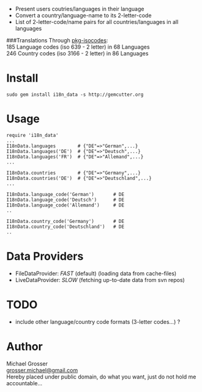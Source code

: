  - Present users coutries/languages in their language
 - Convert a country/language-name to its 2-letter-code
 - List of 2-letter-code/name pairs for all countries/languages in all languages

###Translations
Through [pkg-isocodes](http://git.debian.org/?p=iso-codes/iso-codes.git):  
185 Language codes (iso 639 - 2 letter) in 68 Languages  
246 Country codes (iso 3166 - 2 letter) in 86 Languages  

Install
=======
` sudo gem install i18n_data -s http://gemcutter.org `

Usage
=====

    require 'i18n_data'
    ...
    I18nData.languages        # {"DE"=>"German",...}
    I18nData.languages('DE')  # {"DE"=>"Deutsch",...}
    I18nData.languages('FR')  # {"DE"=>"Allemand",...}
    ...

    I18nData.countries        # {"DE"=>"Germany",...}
    I18nData.countries('DE')  # {"DE"=>"Deutschland",...}
    ...

    I18nData.language_code('German')       # DE
    I18nData.language_code('Deutsch')      # DE
    I18nData.language_code('Allemand')     # DE
    ..

    I18nData.country_code('Germany')       # DE
    I18nData.country_code('Deutschland')   # DE
    ..

Data Providers
==============
 - FileDataProvider: _FAST_ (default) (loading data from cache-files)
 - LiveDataProvider: _SLOW_ (fetching up-to-date data from svn repos)

TODO
====
 - include other language/country code formats (3-letter codes...) ?
 
Author
======
Michael Grosser  
grosser.michael@gmail.com  
Hereby placed under public domain, do what you want, just do not hold me accountable...  